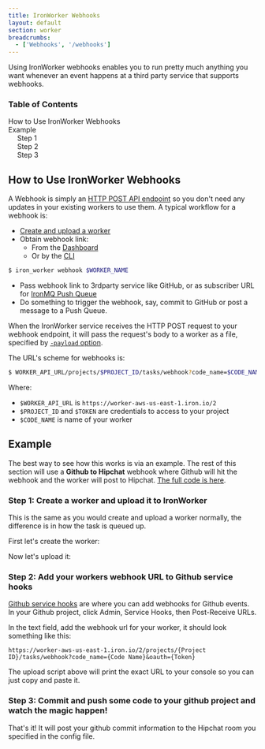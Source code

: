 ```yaml
---
title: IronWorker Webhooks
layout: default
section: worker
breadcrumbs:
  - ['Webhooks', '/webhooks']
---
```


Using IronWorker webhooks enables you to run pretty much anything you want whenever an event happens at a third
party service that supports webhooks.

<section id="toc">
  <h3>Table of Contents</h3>
  <ul>
    <li>
      <a href="#how_to_use_ironworker_webhooks">How to Use IronWorker Webhooks</a>
    </li>
    <li>
      <a href="#example">Example</a>
      <ul>
        <li><a href="#step_1_create_a_worker_and_upload_it_to_ironworker">Step 1</a></li>
        <li><a href="#step_2_add_your_workers_webhook_url_to_github_service_hooks">Step 2</a></li>
        <li><a href="#step_3_commit_and_push_some_code_to_your_github_project_and_watch_the_magic_happen">Step 3</a></li>
      </ul>
    </li>
  </ul>
</section>

<h2 id="how_to_use_ironworker_webhooks">How to Use IronWorker Webhooks</h2>

A Webhook is simply an [HTTP POST API endpoint](/worker/reference/api/#queue_a_task_from_a_webhook) so
you don't need any updates in your existing workers to use them. A typical workflow for a webhook is:

* [Create and upload a worker](/worker)
* Obtain webhook link:
  * From the [Dashboard](https://dash.iron.io)
  * Or by the [CLI](/worker/reference/cli)


```sh
$ iron_worker webhook $WORKER_NAME
```

* Pass webhook link to 3rdparty service like GitHub, or as subscriber URL for [IronMQ Push Queue](/mq/reference/push_queues)
* Do something to trigger the webhook, say, commit to GitHub or post a message to a Push Queue.

When the IronWorker service receives the HTTP POST request to your webhook endpoint,
it will pass the request's body to a worker as a file, specified by [`-payload` option](/worker/reference/payload).

The URL's scheme for webhooks is:


```sh
$ WORKER_API_URL/projects/$PROJECT_ID/tasks/webhook?code_name=$CODE_NAME&oauth=$TOKEN
```

Where:

* `$WORKER_API_URL` is `https://worker-aws-us-east-1.iron.io/2`
* `$PROJECT_ID` and `$TOKEN` are credentials to access to your project
* `$CODE_NAME` is name of your worker

<h2 id="example">Example</h2>

The best way to see how this works is via an example. The rest of this section will use a **Github to Hipchat** webhook
where Github will hit the webhook and the worker will post to Hipchat. [The full code is here](https://github.com/iron-io/iron_worker_examples/tree/master/ruby_ng/github_to_hipchat_webhook_worker).

<h3 id="step_1_create_a_worker_and_upload_it_to_ironworker">Step 1: Create a worker and upload it to IronWorker</h3>

This is the same as you would create and upload a worker normally, the difference is in how the task
is queued up.

First let's create the worker:

<script src="https://gist.github.com/2308369.js?file=github_to_hipchat_webhook_worker.rb">---</script>

Now let's upload it:

<script src="https://gist.github.com/2308369.js?file=upload.rb">---</script>

<h3 id="step_2_add_your_workers_webhook_url_to_github_service_hooks">Step 2: Add your workers webhook URL to Github service hooks</h3>

[Github service hooks](http://help.github.com/post-receive-hooks/) are where you can add webhooks for Github events. In
your Github project, click Admin, Service Hooks, then Post-Receive URLs.

In the text field, add the webhook url for
your worker, it should look something like this:

    https://worker-aws-us-east-1.iron.io/2/projects/{Project ID}/tasks/webhook?code_name={Code Name}&oauth={Token}

The upload script above will print the exact URL to your console so you can just copy and paste it.

<h3 id="step_3_commit_and_push_some_code_to_your_github_project_and_watch_the_magic_happen">Step 3: Commit and push some code to your github project and watch the magic happen!</h3>

That's it! It will post your github commit information to the Hipchat room you specified in the config file.
